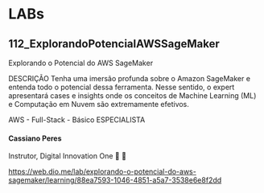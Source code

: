# LABs

## 112_ExplorandoPotencialAWSSageMaker

Explorando o Potencial do AWS SageMaker

DESCRIÇÃO
Tenha uma imersão profunda sobre o Amazon SageMaker e entenda todo o potencial dessa ferramenta. Nesse sentido, o expert apresentará cases e insights onde os conceitos de Machine Learning (ML) e Computação em Nuvem são extremamente efetivos.

AWS - Full-Stack - Básico
ESPECIALISTA
#### Cassiano Peres
Instrutor, Digital Innovation One
 

https://web.dio.me/lab/explorando-o-potencial-do-aws-sagemaker/learning/88ea7593-1046-4851-a5a7-3538e6e8f2dd
